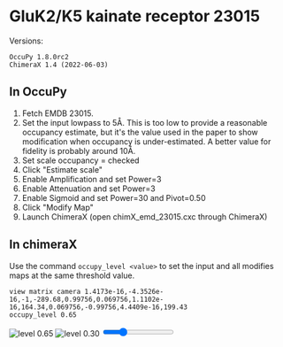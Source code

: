# GluK2/K5 kainate receptor 23015

Versions: 
```
OccuPy 1.8.0rc2
ChimeraX 1.4 (2022-06-03)
```

## In OccuPy

1. Fetch EMDB 23015.
2. Set the input lowpass to 5Å. This is too low to provide a reasonable occupancy estimate, but it's the value used 
   in the paper to show modification when occupancy is under-estimated. A better value for fidelity is probably 
   around 10Å. 
3. Set scale occupancy = checked
4. Click "Estimate scale" 
5. Enable Amplification and set Power=3
6. Enable Attenuation and set Power=3
7. Enable Sigmoid and set Power=30 and Pivot=0.50
8. Click "Modify Map"
9. Launch ChimeraX (open chimX_emd_23015.cxc through ChimeraX)

## In chimeraX
Use the command `occupy_level <value>` to set the input and all modifies maps at the same threshold value. 
```commandline
view matrix camera 1.4173e-16,-4.3526e-16,-1,-289.68,0.99756,0.069756,1.1102e-16,164.34,0.069756,-0.99756,4.4409e-16,199.43
occupy_level 0.65
```

<div class="c-compare" style="--value:25%; --w:16; --h:5.9;">
  <img class="c-compare__left" src="https://drive.google.com/uc?export=view&id=1UoLxteGSdJy41iaam88mAKJQ178FUCf4" 
alt="level 0.65" />
  <img class="c-compare__right" src="https://drive.google.com/uc?export=view&id=1OC8Rnba3PaWSEeY77yE3dExJYiywSGMi" 
alt="level 0.30" />
  <input type="range" class="c-rng c-compare__range" min="0" max="100" value="25" oninput="this.parentNode.style.
setProperty('--value', `${this.value}%`)" />
</div>
